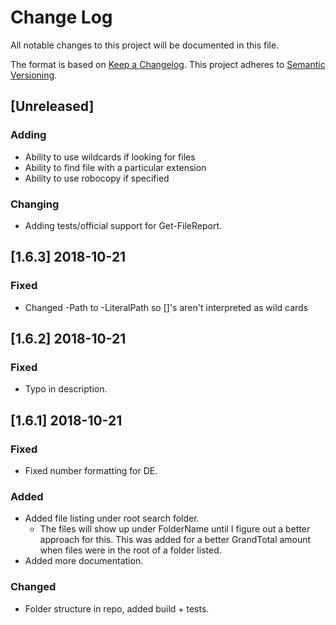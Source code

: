 # Change Log

All notable changes to this project will be documented in this file.

The format is based on [Keep a Changelog](http://keepachangelog.com/).
This project adheres to [Semantic Versioning](http://semver.org/).

## [Unreleased] 

### Adding
- Ability to use wildcards if looking for files
- Ability to find file with a particular extension
- Ability to use robocopy if specified

### Changing

- Adding tests/official support for Get-FileReport.


## [1.6.3] 2018-10-21
### Fixed

- Changed -Path to -LiteralPath so []'s aren't interpreted as wild cards
  
## [1.6.2] 2018-10-21
### Fixed

- Typo in description.

## [1.6.1] 2018-10-21
### Fixed

- Fixed number formatting for DE.

### Added
- Added file listing under root search folder.
    - The files will show up under FolderName until I figure out a better approach for this. This was added for a better GrandTotal amount when files were in the root of a folder listed.
- Added more documentation.
  
### Changed
- Folder structure in repo, added build + tests.
